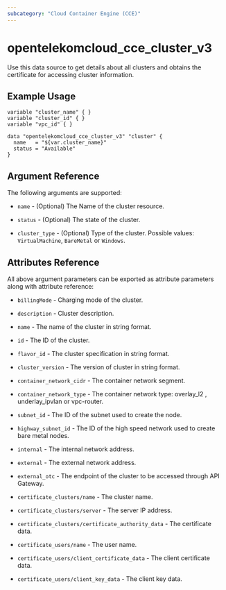 ```yaml
---
subcategory: "Cloud Container Engine (CCE)"
---
```


# opentelekomcloud_cce_cluster_v3

Use this data source to get details about all clusters and obtains the certificate for accessing cluster information.

## Example Usage

```hcl
variable "cluster_name" { }
variable "cluster_id" { }
variable "vpc_id" { }

data "opentelekomcloud_cce_cluster_v3" "cluster" {
  name   = "${var.cluster_name}"
  status = "Available"
}
```

## Argument Reference

The following arguments are supported:

* `name` -  (Optional) The Name of the cluster resource.

* `status` - (Optional) The state of the cluster.

* `cluster_type` - (Optional) Type of the cluster. Possible values: `VirtualMachine`, `BareMetal` or `Windows`.

## Attributes Reference

All above argument parameters can be exported as attribute parameters along with attribute reference:

* `billingMode` - Charging mode of the cluster.

* `description` - Cluster description.

* `name` - The name of the cluster in string format.

* `id` - The ID of the cluster.

* `flavor_id` - The cluster specification in string format.

* `cluster_version` - The version of cluster in string format.

* `container_network_cidr` - The container network segment.

* `container_network_type` - The container network type: overlay_l2 , underlay_ipvlan or vpc-router.

* `subnet_id` - The ID of the subnet used to create the node.

* `highway_subnet_id` - The ID of the high speed network used to create bare metal nodes.

* `internal` - The internal network address.

* `external` - The external network address.

* `external_otc` - The endpoint of the cluster to be accessed through API Gateway.

* `certificate_clusters/name` - The cluster name.

* `certificate_clusters/server` - The server IP address.

* `certificate_clusters/certificate_authority_data` - The certificate data.

* `certificate_users/name` - The user name.

* `certificate_users/client_certificate_data` - The client certificate data.

* `certificate_users/client_key_data` - The client key data.
